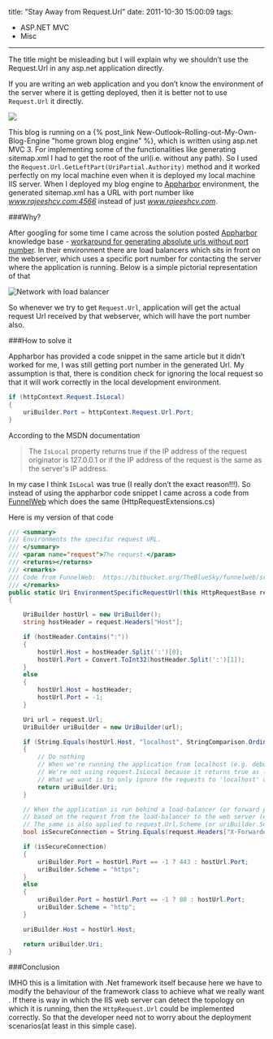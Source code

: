 title: "Stay Away from Request.Url"
date: 2011-10-30 15:00:09
tags:
- ASP.NET MVC
- Misc
---

The title might be misleading but I will explain why we shouldn’t use the Request.Url in any asp.net application directly.

If you are writing an web application and you don’t know the environment of the server where it is getting deployed, then it is better not to use `Request.Url` it directly.

![](/images/2011/10/20111030073847_image_2.png)

This blog is running on a {% post_link New-Outlook–Rolling-out-My-Own-Blog-Engine "home grown blog engine" %}, which is written using asp.net MVC 3. For implementing some of the functionalities like generating sitemap.xml I had to get the root of the url(i.e. without any path). So I used the `Request.Url.GetLeftPart(UriPartial.Authority)` method and it worked perfectly on my local machine even when it is deployed my local machine IIS server. When I deployed my blog engine to [Appharbor] environment, the generated sitemap.xml has a URL with port number like *www.rajeeshcv.com:4566* instead of just *www.rajeeshcv.com*.

###Why?

After googling for some time I came across the solution posted [Appharbor] knowledge base - [workaround for generating absolute urls without port number][1]. In their environment there are load balancers which sits in front on the webserver, which uses a specific port number for contacting the server where the application is running. Below is a simple pictorial representation of that

![Network with load balancer](/images/2011/10/20111030073858_image_4.png)

So whenever we try to get `Request.Url`, application will get the actual request Url received by that webserver, which will have the port number also.

###How to solve it

Appharbor has provided a code snippet in the same article but it didn’t worked for me, I was still getting port number in the generated Url. My assumption is that, there is condition check for ignoring the local request so that it will work correctly in the local development environment.

```cs
if (httpContext.Request.IsLocal)
{
    uriBuilder.Port = httpContext.Request.Url.Port;
}
```

According to the MSDN documentation

> The `IsLocal` property returns true if the IP address of the request originator is 127.0.0.1 or if the IP address of the request is the same as the server's IP address.

In my case I think `IsLocal` was true (I really don’t the exact reason!!!). So instead of using the appharbor code snippet I came across a code from [FunnelWeb](http://www.funnelweblog.com/) which does the same (HttpRequestExtensions.cs)

Here is my version of that code

```cs
/// <summary>
/// Environments the specific request URL.
/// </summary>
/// <param name="request">The request.</param>
/// <returns></returns>
/// <remarks>
/// Code from FunnelWeb:  https://bitbucket.org/TheBlueSky/funnelweb/src/b64c74f361d3/src/FunnelWeb/Utilities/HttpRequestExtensions.cs
/// </remarks>
public static Uri EnvironmentSpecificRequestUrl(this HttpRequestBase request)
{

    UriBuilder hostUrl = new UriBuilder();
    string hostHeader = request.Headers["Host"];

    if (hostHeader.Contains(":"))
    {
        hostUrl.Host = hostHeader.Split(':')[0];
        hostUrl.Port = Convert.ToInt32(hostHeader.Split(':')[1]);
    }
    else
    {
        hostUrl.Host = hostHeader;
        hostUrl.Port = -1;
    }

    Uri url = request.Url;
    UriBuilder uriBuilder = new UriBuilder(url);

    if (String.Equals(hostUrl.Host, "localhost", StringComparison.OrdinalIgnoreCase) || hostUrl.Host == "127.0.0.1")
    {
        // Do nothing
        // When we're running the application from localhost (e.g. debugging from Visual Studio), we'll keep everything as it is.
        // We're not using request.IsLocal because it returns true as long as the request sender and receiver are in same machine.
        // What we want is to only ignore the requests to 'localhost' or the loopback IP '127.0.0.1'.
        return uriBuilder.Uri;
    }

    // When the application is run behind a load-balancer (or forward proxy), request.IsSecureConnection returns 'true' or 'false'
    // based on the request from the load-balancer to the web server (e.g. IIS) and not the actual request to the load-balancer.
    // The same is also applied to request.Url.Scheme (or uriBuilder.Scheme, as in our case).
    bool isSecureConnection = String.Equals(request.Headers["X-Forwarded-Proto"], "https", StringComparison.OrdinalIgnoreCase);

    if (isSecureConnection)
    {
        uriBuilder.Port = hostUrl.Port == -1 ? 443 : hostUrl.Port;
        uriBuilder.Scheme = "https";
    }
    else
    {
        uriBuilder.Port = hostUrl.Port == -1 ? 80 : hostUrl.Port;
        uriBuilder.Scheme = "http";
    }

    uriBuilder.Host = hostUrl.Host;

    return uriBuilder.Uri;
}
```

###Conclusion

IMHO this is a limitation with .Net framework itself because here we have to modify the behaviour of the framework class to achieve what we really want . If there is way in which the IIS web server can detect the topology on which it is running, then the `HttpRequest.Url` could be implemented correctly. So that the developer need not to worry about the deployment scenarios(at least in this simple case).

[Appharbor]: https://appharbor.com
[1]: https://support.appharbor.com/kb/getting-started/workaround-for-generating-absolute-urls-without-port-number
